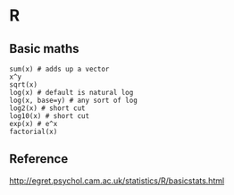 # R #

## Basic maths ##
````
sum(x) # adds up a vector
x^y
sqrt(x)
log(x) # default is natural log
log(x, base=y) # any sort of log
log2(x) # short cut
log10(x) # short cut
exp(x) # e^x
factorial(x)
````

## Reference ##
http://egret.psychol.cam.ac.uk/statistics/R/basicstats.html
